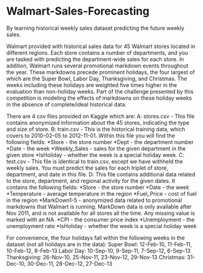 # Walmart-Sales-Forecasting
By learning historical weekly sales dataset predicting the future weekly sales.


Walmart provided with historical sales data for 45 Walmart stores located in different regions. Each store contains a number of departments, and you are tasked with predicting the department-wide sales for each store.
In addition, Walmart runs several promotional markdown events throughout the year. These markdowns precede prominent holidays, the four largest of which are the Super Bowl, Labor Day, Thanksgiving, and Christmas. The weeks including these holidays are weighted five times higher in the evaluation than non-holiday weeks. Part of the challenge presented by this competition is modeling the effects of markdowns on these holiday weeks in the absence of complete/ideal historical data.

There are 4 csv files provided on Kaggle which are:
A: stores.csv - This file contains anonymized information about the 45 stores, indicating the type and size of store.
B: train.csv - This is the historical training data, which covers to 2010-02-05 to 2012-11-01. Within this file you will find the following fields:
  *Store - the store number
  *Dept - the department number
  *Date - the week
  *Weekly_Sales -  sales for the given department in the given store
  *IsHoliday - whether the week is a special holiday week.
C: test.csv - This file is identical to train.csv, except we have withheld the weekly sales. You must predict the sales for each triplet of store, department, and date in this file.
D: This file contains additional data related to the store, department, and regional activity for the given dates. It contains the following fields:
  *Store - the store number
  *Date - the week
  *Temperature - average temperature in the region
  *Fuel_Price - cost of fuel in the region
  *MarkDown1-5 - anonymized data related to promotional markdowns that Walmart is running. MarkDown data is only available after Nov 2011, and is not available for all   stores all the time. Any missing value is marked with an NA.
  *CPI - the consumer price index
  *Unemployment - the unemployment rate
  *IsHoliday - whether the week is a special holiday week
  

For convenience, the four holidays fall within the following weeks in the dataset (not all holidays are in the data):
Super Bowl: 12-Feb-10, 11-Feb-11, 10-Feb-12, 8-Feb-13
Labor Day: 10-Sep-10, 9-Sep-11, 7-Sep-12, 6-Sep-13
Thanksgiving: 26-Nov-10, 25-Nov-11, 23-Nov-12, 29-Nov-13
Christmas: 31-Dec-10, 30-Dec-11, 28-Dec-12, 27-Dec-13
